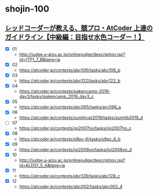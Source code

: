# shojin-100

## [レッドコーダーが教える、競プロ・AtCoder 上達のガイドライン【中級編：目指せ水色コーダー！】](https://qiita.com/e869120/items/eb50fdaece12be418faa#2-3-%E5%88%86%E9%87%8E%E5%88%A5%E5%88%9D%E4%B8%AD%E7%B4%9A%E8%80%85%E3%81%8C%E8%A7%A3%E3%81%8F%E3%81%B9%E3%81%8D%E9%81%8E%E5%8E%BB%E5%95%8F%E7%B2%BE%E9%81%B8-100-%E5%95%8F)

- [x] 01
  - http://judge.u-aizu.ac.jp/onlinejudge/description.jsp?id=ITP1_7_B&lang=ja
- [x] 02
  - https://atcoder.jp/contests/abc106/tasks/abc106_b
- [x] 03
  - https://atcoder.jp/contests/abc122/tasks/abc122_b
- [x] 04
  - https://atcoder.jp/contests/pakencamp-2019-day3/tasks/pakencamp_2019_day3_c
- [x] 05
  - https://atcoder.jp/contests/abc095/tasks/arc096_a
- [x] 06
  - https://atcoder.jp/contests/sumitrust2019/tasks/sumitb2019_d
- [ ] 07
  - https://atcoder.jp/contests/joi2007ho/tasks/joi2007ho_c
- [x] 08
  - https://atcoder.jp/contests/s8pc-6/tasks/s8pc_6_b
- [x] 09
  - https://atcoder.jp/contests/joi2008yo/tasks/joi2008yo_d
- [x] 10
  - http://judge.u-aizu.ac.jp/onlinejudge/description.jsp?id=ALDS1_5_A&lang=ja
- [x] 11
  - https://atcoder.jp/contests/abc128/tasks/abc128_c
- [x] 12
  - https://atcoder.jp/contests/abc002/tasks/abc002_4